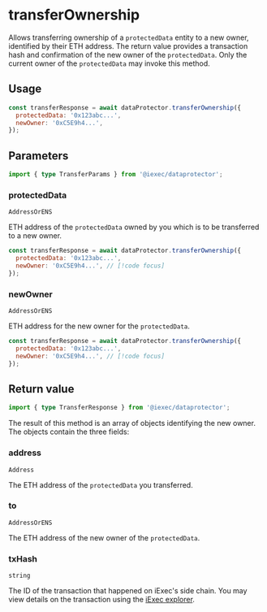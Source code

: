 # transferOwnership

Allows transferring ownership of a `protectedData` entity to a new owner,
identified by their ETH address. The return value provides a transaction hash
and confirmation of the new owner of the `protectedData`. Only the current owner
of the `protectedData` may invoke this method.

## Usage

```js
const transferResponse = await dataProtector.transferOwnership({
  protectedData: '0x123abc...',
  newOwner: '0xC5E9h4...',
});
```

## Parameters

```ts twoslash
import { type TransferParams } from '@iexec/dataprotector';
```

### protectedData

`AddressOrENS`

ETH address of the `protectedData` owned by you which is to be transferred to a
new owner.

```js
const transferResponse = await dataProtector.transferOwnership({
  protectedData: '0x123abc...',
  newOwner: '0xC5E9h4...', // [!code focus]
});
```

### newOwner

`AddressOrENS`

ETH address for the new owner for the `protectedData`.

```js
const transferResponse = await dataProtector.transferOwnership({
  protectedData: '0x123abc...',
  newOwner: '0xC5E9h4...', // [!code focus]
});
```

## Return value

```ts twoslash
import { type TransferResponse } from '@iexec/dataprotector';
```

The result of this method is an array of objects identifying the new owner. The
objects contain the three fields:

### address

`Address`

The ETH address of the `protectedData` you transferred.

### to

`AddressOrENS`

The ETH address of the new owner of the `protectedData`.

### txHash

`string`

The ID of the transaction that happened on iExec's side chain. You may view
details on the transaction using the [iExec explorer](https://explorer.iex.ec).

